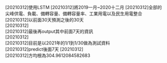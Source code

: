 [20210312]使用LSTM
[20210312]將2019一月~2020十二月 
[20210312]全部的尖峰供電、負載、備轉容量、備轉容量率、工業用電以及民生用電整合  
[20210312]以前面30天預測之後的30天  
[20210312]  
[20210312]最後再output其中前面7天的資訊  
[20210312]  
[20210312]目前是以2021年的1/1到1/30做為測試資料  
[20210312]predict後面7天 
[20210312]  
[20210312]方均根為304.9612084582683 
